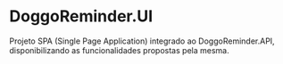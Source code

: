 # DoggoReminder.UI
Projeto SPA (Single Page Application) integrado ao DoggoReminder.API, disponibilizando as funcionalidades propostas pela mesma.

